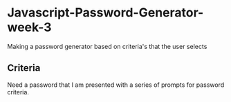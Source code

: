 # Javascript-Password-Generator-week-3

Making a password generator based on criteria's that the user selects

## Criteria

Need a password that I am presented with a series of prompts for password criteria.
